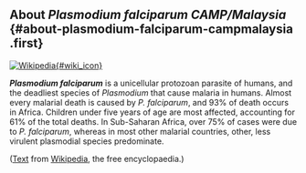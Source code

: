 About *Plasmodium falciparum CAMP/Malaysia* {#about-plasmodium-falciparum-campmalaysia .first}
-------------------------------------------

[![Wikipedia](/img/wikipedia_logo_v2_en.png){#wiki_icon}](http://en.wikipedia.org/wiki/Plasmodium_falciparum)

***Plasmodium falciparum*** is a unicellular protozoan parasite of
humans, and the deadliest species of *Plasmodium* that cause malaria in
humans. Almost every malarial death is caused by *P. falciparum*, and
93% of death occurs in Africa. Children under five years of age are most
affected, accounting for 61% of the total deaths. In Sub-Saharan Africa,
over 75% of cases were due to *P. falciparum*, whereas in most other
malarial countries, other, less virulent plasmodial species predominate.

([Text](http://en.wikipedia.org/wiki/Plasmodium_falciparum) from
[Wikipedia](http://en.wikipedia.org/), the free encyclopaedia.)
